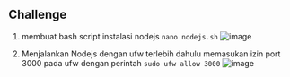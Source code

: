 ## Challenge 

1. membuat bash script instalasi nodejs
`nano nodejs.sh`
![image](https://user-images.githubusercontent.com/52950376/226642926-73951142-774c-43ac-b70b-ccf13552902f.png)

2. Menjalankan Nodejs dengan ufw 
terlebih dahulu memasukan izin port 3000 pada ufw dengan perintah `sudo ufw allow 3000`
![image](https://user-images.githubusercontent.com/52950376/226648680-98962be5-0731-4fd5-b2db-b0524528b22b.png)
